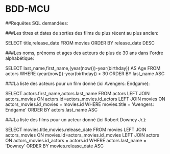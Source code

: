 # BDD-MCU

##Requêtes SQL demandées:

###Les titres et dates de sorties des films du plus récent au plus ancien:

SELECT title,release_date 
FROM movies 
ORDER BY release_date DESC




###Les noms, prénoms et ages des acteurs de plus de 30 ans dans l'ordre alphabétique:

SELECT last_name,first_name,(year(now())-year(birthday)) AS Age FROM actors 
WHERE (year(now())-year(birthday)) > 30 
ORDER BY last_name ASC




###La liste des acteurs pour un film donné (ici Avengers: Endgame):

SELECT actors.first_name,actors.last_name 
FROM actors
LEFT JOIN actors_movies ON actors.id=actors_movies.id_actors
LEFT JOIN movies ON actors_movies.id_movies = movies.id
WHERE movies.title = 'Avengers: Endgame'
ORDER BY actors.last_name ASC




###La liste des films pour un acteur donné (ici Robert Downey Jr.):

SELECT movies.title,movies.release_date 
FROM movies 
LEFT JOIN actors_movies ON movies.id=actors_movies.id_movies 
LEFT JOIN actors ON actors_movies.id_actors = actors.id 
WHERE actors.last_name = 'Downey' 
ORDER BY movies.release_date ASC
